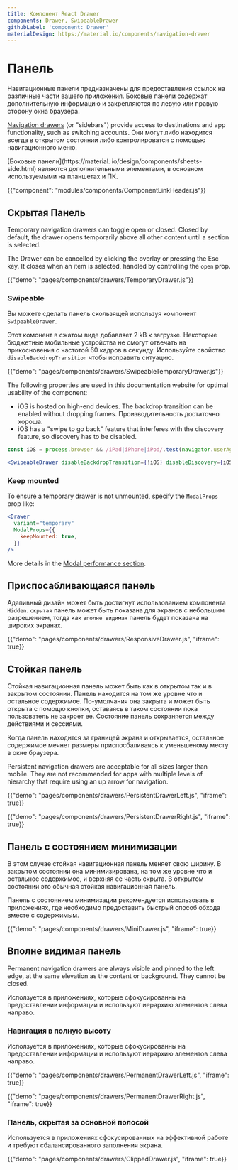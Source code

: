 ```yaml
---
title: Компонент React Drawer
components: Drawer, SwipeableDrawer
githubLabel: 'component: Drawer'
materialDesign: https://material.io/components/navigation-drawer
---
```


# Панель

<p class="description">Навигационные панели предназначены для предоставления ссылок на различные части вашего приложения. Боковые панели содержат дополнительную информацию и закрепляются по левую или правую сторону окна браузера.</p>

[Navigation drawers](https://material.io/design/components/navigation-drawer.html) (or "sidebars") provide access to destinations and app functionality, such as switching accounts. Они могут либо находится всегда в открытом состоянии либо контролироватся с помощью навигационного меню.

\[Боковые панели\](https://material. io/design/components/sheets-side.html) являются дополнительными элементами, в основном используемыми на планшетах и ПК.

{{"component": "modules/components/ComponentLinkHeader.js"}}

## Скрытая Панель

Temporary navigation drawers can toggle open or closed. Closed by default, the drawer opens temporarily above all other content until a section is selected.

The Drawer can be cancelled by clicking the overlay or pressing the Esc key. It closes when an item is selected, handled by controlling the `open` prop.

{{"demo": "pages/components/drawers/TemporaryDrawer.js"}}

### Swipeable

Вы можете сделать панель скользящей используя компонент `SwipeableDrawer`.

Этот комонент в сжатом виде добавляет 2 kB к загрузке. Некоторые бюджетные мобильные устройства не смогут отвечать на прикосновения с частотой 60 кадров в секунду. Используйте свойство `disableBackdropTransition` чтобы исправить ситуацию.

{{"demo": "pages/components/drawers/SwipeableTemporaryDrawer.js"}}

The following properties are used in this documentation website for optimal usability of the component:

- iOS is hosted on high-end devices. The backdrop transition can be enabled without dropping frames. Производительность достаточно хороша.
- iOS has a "swipe to go back" feature that interferes with the discovery feature, so discovery has to be disabled.

```jsx
const iOS = process.browser && /iPad|iPhone|iPod/.test(navigator.userAgent);

<SwipeableDrawer disableBackdropTransition={!iOS} disableDiscovery={iOS} />
```

### Keep mounted

To ensure a temporary drawer is not unmounted, specify the `ModalProps` prop like:

```jsx
<Drawer
  variant="temporary"
  ModalProps={{
    keepMounted: true,
  }}
/>
```

More details in the [Modal performance section](/components/modal/#performance).

## Приспосабливающаяся панель

Адапивный дизайн может быть достигнут использованием компонента `Hidden`. `cкрытая` панель может быть показана для экранов с небольшим разрешением, тогда как `вполне видимая` панель будет показана на широких экранах.

{{"demo": "pages/components/drawers/ResponsiveDrawer.js", "iframe": true}}

## Стойкая панель

Стойкая навигационная панель может быть как в открытом так и в закрытом состоянии. Панель находится на том же уровне что и остальное содержимое. По-умолчания она закрыта и может быть открыта с помощю кнопки, оставаясь в таком состоянии пока пользователь не закроет ее. Состояние панель сохраняется между действиями и сессиями.

Когда панель находится за границей экрана и открывается, остальное содержимое меянет размеры приспосбаливаясь к уменьшеному месту в окне браузера.

Persistent navigation drawers are acceptable for all sizes larger than mobile. They are not recommended for apps with multiple levels of hierarchy that require using an up arrow for navigation.

{{"demo": "pages/components/drawers/PersistentDrawerLeft.js", "iframe": true}}

{{"demo": "pages/components/drawers/PersistentDrawerRight.js", "iframe": true}}

## Панель с состоянием минимизации

В этом случае стойкая навигационная панель меняет свою ширину. В закрытом состоянии она минимизирована, на том же уровне что и остальное содержимое, и верхняя ее часть скрыта. В открытом состоянии это обычная стойкая навигационная панель.

Панель с состоянием минимизации рекомендуется использовать в приложениях, где необходимо предоставить быстрый способ обхода вместе с содержимым.

{{"demo": "pages/components/drawers/MiniDrawer.js", "iframe": true}}

## Вполне видимая панель

Permanent navigation drawers are always visible and pinned to the left edge, at the same elevation as the content or background. They cannot be closed.

Исползуется в приложениях, которые сфокусированны на предоставлении информации и используют иерархию элементов слева направо.

### Навигация в полную высоту

Исползуется в приложениях, которые сфокусированны на предоставлении информации и используют иерархию элементов слева направо.

{{"demo": "pages/components/drawers/PermanentDrawerLeft.js", "iframe": true}}

{{"demo": "pages/components/drawers/PermanentDrawerRight.js", "iframe": true}}

### Панель, скрытая за основной полосой

Используется в приложениях сфокусированных на эффективной работе и требуют сбалансированного заполнения экрана.

{{"demo": "pages/components/drawers/ClippedDrawer.js", "iframe": true}}
